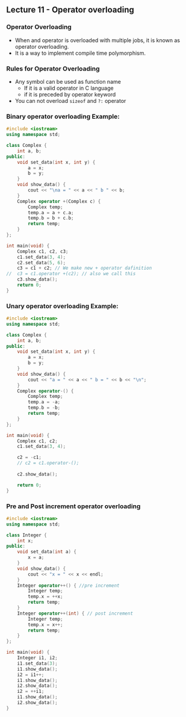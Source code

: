 ## Lecture 11 - Operator overloading
### Operator Overloading
* When and operator is overloaded with multiple jobs, it is known as operator overloading.
* It is a way to implement compile time polymorphism.
### Rules for Operator Overloading
* Any symbol can be used as function name
  * If it is a valid operator in C language
  * if it is preceded by operator keyword
* You can not overload `sizeof` and `?:` operator
### Binary operator overloading  Example:
  ```c++
  #include <iostream>
  using namespace std;
  
  class Complex {
      int a, b;
  public:
      void set_data(int x, int y) {
          a = x;
          b = y;
      }
      void show_data() {
          cout << "\na = " << a << " b " << b;
      }
      Complex operator +(Complex c) {
          Complex temp;
          temp.a = a + c.a;
          temp.b = b + c.b;
          return temp;
      }
  };
  
  int main(void) {
      Complex c1, c2, c3;
      c1.set_data(3, 4);
      c2.set_data(5, 6);
      c3 = c1 + c2; // We make new + operator dafinition
  //  c3 = c1.operator +(c2); // also we call this
      c3.show_data();
      return 0;
  }
  ```
### Unary operator overloading Example:
```c++
#include <iostream>
using namespace std;

class Complex {
    int a, b;
public:
    void set_data(int x, int y) {
        a = x;
        b = y;
    }
    void show_data() {
        cout << "a = " << a << " b = " << b << "\n";
    }
    Complex operator-() {
        Complex temp;
        temp.a = -a;
        temp.b = -b;
        return temp;
    }
};

int main(void) {
    Complex c1, c2;
    c1.set_data(3, 4);

    c2 = -c1;
    // c2 = c1.operator-();
    
    c2.show_data();

    return 0;
}
```
### Pre and Post increment operator overloading
```c++
#include <iostream>
using namespace std;

class Integer {
    int x;
public:
    void set_data(int a) {
        x = a;
    }
    void show_data() {
        cout << "x = " << x << endl;
    }
    Integer operator++() { //pre increment
        Integer temp;
        temp.x = ++x;
        return temp;
    }
    Integer operator++(int) { // post increment
        Integer temp;
        temp.x = x++;
        return temp;
    }
};

int main(void) {
    Integer i1, i2;
    i1.set_data(3);
    i1.show_data();
    i2 = i1++;
    i1.show_data();
    i2.show_data();
    i2 = ++i1;
    i1.show_data();
    i2.show_data();
}
```